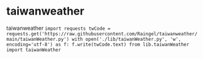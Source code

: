 # taiwanweather
taiwanweather
`import requests
twCode = requests.get('https://raw.githubusercontent.com/Raingel/taiwanweather/main/taiwanWeather.py')
with open('./lib/taiwanWeather.py', 'w', encoding='utf-8') as f:
    f.write(twCode.text)
from lib.taiwanWeather import taiwanWeather`
